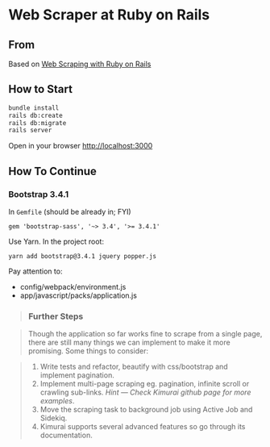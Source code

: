 # Web Scraper at Ruby on Rails

## From
Based on [Web Scraping with Ruby on Rails](https://medium.com/swlh/web-scraper-application-with-ruby-on-rails-864dfaae6270)

## How to Start

```bash
bundle install
rails db:create
rails db:migrate
rails server
```

Open in your browser [http://localhost:3000](http://localhost:3000)

## How To Continue

### Bootstrap 3.4.1

In `Gemfile` (should be already in; FYI)

```
gem 'bootstrap-sass', '~> 3.4', '>= 3.4.1'
```

Use Yarn. In the project root:

```
yarn add bootstrap@3.4.1 jquery popper.js
```

Pay attention to:
- config/webpack/environment.js
- app/javascript/packs/application.js

> ### Further Steps

> Though the application so far works fine to scrape from a single page, there are still many things we can implement to make it more promising. Some things to consider:

>    1. Write tests and refactor, beautify with css/bootstrap and implement pagination.
>    2. Implement multi-page scraping eg. pagination, infinite scroll or crawling sub-links. _Hint — Check Kimurai github page for more examples_.
>    3. Move the scraping task to background job using Active Job and Sidekiq.
>    4. Kimurai supports several advanced features so go through its documentation.
